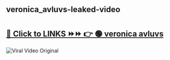
 ## veronica_avluvs-leaked-video 

# <h2><a href="https://clipsfans.com/veronica_avluvs&ref=git">🔗 Click to LINKS ⏩⏩ 👉 🟢 veronica avluvs </a></h2>

<a href="https://clipsfans.com/veronica_avluvs&ref=git" rel="nofollow" data-target="animated-image.originalLink"><img src="https://i.ibb.co.com/xMMVF88/686577567.gif" alt="Viral Video Original" style="max-width: 100%; display: inline-block;" data-target="animated-image.originalImage"></a>
